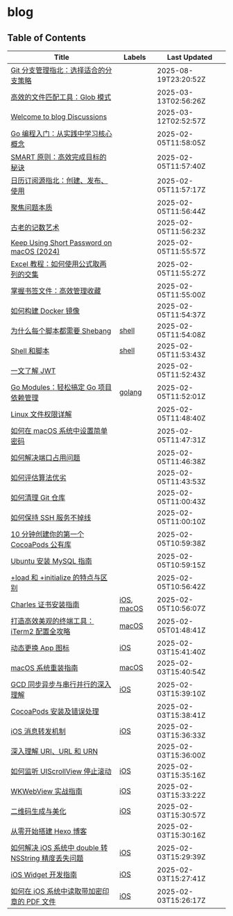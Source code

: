 # blog

## Table of Contents

| Title | Labels | Last Updated |
| ----- | ------ | ------------ |
| [Git 分支管理指北：选择适合的分支策略](https://github.com/onnttf/blog/discussions/40) |  | 2025-08-19T23:20:52Z |
| [高效的文件匹配工具：Glob 模式](https://github.com/onnttf/blog/discussions/39) |  | 2025-03-13T02:56:26Z |
| [Welcome to blog Discussions](https://github.com/onnttf/blog/discussions/1) |  | 2025-03-12T02:52:57Z |
| [Go 编程入门：从实践中学习核心概念](https://github.com/onnttf/blog/discussions/38) |  | 2025-02-05T11:58:05Z |
| [SMART 原则：高效完成目标的秘诀](https://github.com/onnttf/blog/discussions/37) |  | 2025-02-05T11:57:40Z |
| [日历订阅源指北：创建、发布、使用](https://github.com/onnttf/blog/discussions/36) |  | 2025-02-05T11:57:17Z |
| [聚焦问题本质](https://github.com/onnttf/blog/discussions/35) |  | 2025-02-05T11:56:44Z |
| [古老的记数艺术](https://github.com/onnttf/blog/discussions/34) |  | 2025-02-05T11:56:23Z |
| [Keep Using Short Password on macOS (2024)](https://github.com/onnttf/blog/discussions/33) |  | 2025-02-05T11:55:57Z |
| [Excel 教程：如何使用公式取两列的交集](https://github.com/onnttf/blog/discussions/32) |  | 2025-02-05T11:55:27Z |
| [掌握书签文件：高效管理收藏](https://github.com/onnttf/blog/discussions/31) |  | 2025-02-05T11:55:00Z |
| [如何构建 Docker 镜像](https://github.com/onnttf/blog/discussions/30) |  | 2025-02-05T11:54:37Z |
| [为什么每个脚本都需要 Shebang](https://github.com/onnttf/blog/discussions/29) | [shell](https://github.com/onnttf/blog/discussions?discussions_q=label%3Ashell) | 2025-02-05T11:54:08Z |
| [Shell 和脚本](https://github.com/onnttf/blog/discussions/28) | [shell](https://github.com/onnttf/blog/discussions?discussions_q=label%3Ashell) | 2025-02-05T11:53:43Z |
| [一文了解 JWT](https://github.com/onnttf/blog/discussions/27) |  | 2025-02-05T11:52:43Z |
| [Go Modules：轻松搞定 Go 项目依赖管理](https://github.com/onnttf/blog/discussions/26) | [golang](https://github.com/onnttf/blog/discussions?discussions_q=label%3Agolang) | 2025-02-05T11:52:01Z |
| [Linux 文件权限详解](https://github.com/onnttf/blog/discussions/25) |  | 2025-02-05T11:48:40Z |
| [如何在 macOS 系统中设置简单密码](https://github.com/onnttf/blog/discussions/24) |  | 2025-02-05T11:47:31Z |
| [如何解决端口占用问题](https://github.com/onnttf/blog/discussions/23) |  | 2025-02-05T11:46:38Z |
| [如何评估算法优劣](https://github.com/onnttf/blog/discussions/22) |  | 2025-02-05T11:43:53Z |
| [如何清理 Git 仓库](https://github.com/onnttf/blog/discussions/21) |  | 2025-02-05T11:00:43Z |
| [如何保持 SSH 服务不掉线](https://github.com/onnttf/blog/discussions/20) |  | 2025-02-05T11:00:10Z |
| [10 分钟创建你的第一个 CocoaPods 公有库](https://github.com/onnttf/blog/discussions/19) |  | 2025-02-05T10:59:38Z |
| [Ubuntu 安装 MySQL 指南](https://github.com/onnttf/blog/discussions/18) |  | 2025-02-05T10:59:15Z |
| [+load 和 +initialize 的特点与区别](https://github.com/onnttf/blog/discussions/17) |  | 2025-02-05T10:56:42Z |
| [Charles 证书安装指南](https://github.com/onnttf/blog/discussions/16) | [iOS](https://github.com/onnttf/blog/discussions?discussions_q=label%3AiOS), [macOS](https://github.com/onnttf/blog/discussions?discussions_q=label%3AmacOS) | 2025-02-05T10:56:07Z |
| [打造高效美观的终端工具：iTerm2 配置全攻略](https://github.com/onnttf/blog/discussions/15) | [macOS](https://github.com/onnttf/blog/discussions?discussions_q=label%3AmacOS) | 2025-02-05T01:48:41Z |
| [动态更换 App 图标](https://github.com/onnttf/blog/discussions/14) | [iOS](https://github.com/onnttf/blog/discussions?discussions_q=label%3AiOS) | 2025-02-03T15:41:40Z |
| [macOS 系统重装指南](https://github.com/onnttf/blog/discussions/13) | [macOS](https://github.com/onnttf/blog/discussions?discussions_q=label%3AmacOS) | 2025-02-03T15:40:54Z |
| [GCD 同步异步与串行并行的深入理解](https://github.com/onnttf/blog/discussions/12) | [iOS](https://github.com/onnttf/blog/discussions?discussions_q=label%3AiOS) | 2025-02-03T15:39:10Z |
| [CocoaPods 安装及错误处理](https://github.com/onnttf/blog/discussions/11) |  | 2025-02-03T15:38:41Z |
| [iOS 消息转发机制](https://github.com/onnttf/blog/discussions/10) | [iOS](https://github.com/onnttf/blog/discussions?discussions_q=label%3AiOS) | 2025-02-03T15:36:33Z |
| [深入理解 URI、URL 和 URN](https://github.com/onnttf/blog/discussions/9) |  | 2025-02-03T15:36:00Z |
| [如何监听 UIScrollView 停止滚动](https://github.com/onnttf/blog/discussions/8) | [iOS](https://github.com/onnttf/blog/discussions?discussions_q=label%3AiOS) | 2025-02-03T15:35:16Z |
| [WKWebView 实战指南](https://github.com/onnttf/blog/discussions/7) | [iOS](https://github.com/onnttf/blog/discussions?discussions_q=label%3AiOS) | 2025-02-03T15:33:22Z |
| [二维码生成与美化](https://github.com/onnttf/blog/discussions/6) | [iOS](https://github.com/onnttf/blog/discussions?discussions_q=label%3AiOS) | 2025-02-03T15:30:57Z |
| [从零开始搭建 Hexo 博客](https://github.com/onnttf/blog/discussions/5) |  | 2025-02-03T15:30:16Z |
| [如何解决 iOS 系统中 double 转 NSString 精度丢失问题](https://github.com/onnttf/blog/discussions/4) | [iOS](https://github.com/onnttf/blog/discussions?discussions_q=label%3AiOS) | 2025-02-03T15:29:39Z |
| [iOS Widget 开发指南](https://github.com/onnttf/blog/discussions/3) | [iOS](https://github.com/onnttf/blog/discussions?discussions_q=label%3AiOS) | 2025-02-03T15:27:41Z |
| [如何在 iOS 系统中读取带加密印章的 PDF 文件](https://github.com/onnttf/blog/discussions/2) | [iOS](https://github.com/onnttf/blog/discussions?discussions_q=label%3AiOS) | 2025-02-03T15:26:17Z |
